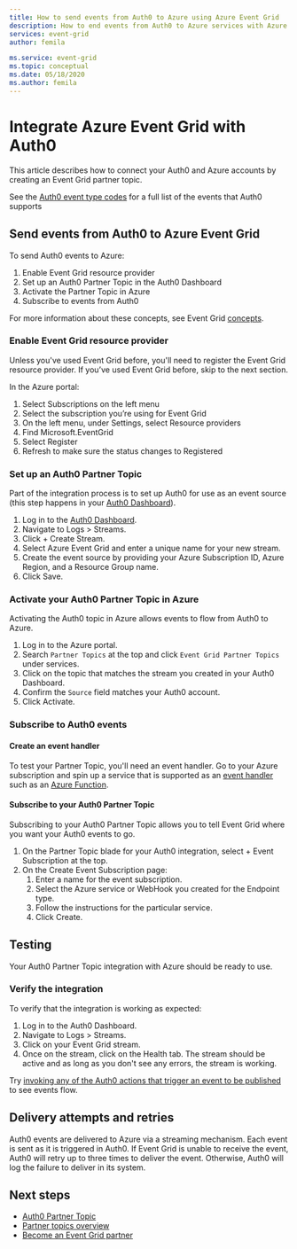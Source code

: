 ```yaml
---
title: How to send events from Auth0 to Azure using Azure Event Grid
description: How to end events from Auth0 to Azure services with Azure Event Grid.
services: event-grid
author: femila

ms.service: event-grid
ms.topic: conceptual
ms.date: 05/18/2020
ms.author: femila
---
```


# Integrate Azure Event Grid with Auth0

This article describes how to connect your Auth0 and Azure accounts by creating an Event Grid partner topic.

See the [Auth0 event type codes](https://auth0.com/docs/logs/references/log-event-type-codes) for a full list of the events that Auth0 supports

## Send events from Auth0 to Azure Event Grid
To send Auth0 events to Azure:

1. Enable Event Grid resource provider
1. Set up an Auth0 Partner Topic in the Auth0 Dashboard
1. Activate the Partner Topic in Azure
1. Subscribe to events from Auth0

For more information about these concepts, see Event Grid [concepts](concepts.md).

### Enable Event Grid resource provider
Unless you've used Event Grid before, you'll need to register the Event Grid resource provider. If you’ve used Event Grid before, skip to the next section.

In the Azure portal:
1. Select Subscriptions on the left menu
1. Select the subscription you’re using for Event Grid
1. On the left menu, under Settings, select Resource providers
1. Find Microsoft.EventGrid
1. Select Register
1. Refresh to make sure the status changes to Registered

### Set up an Auth0 Partner Topic
Part of the integration process is to set up Auth0 for use as an event source (this step happens in your [Auth0 Dashboard](https://manage.auth0.com/)).

1. Log in to the [Auth0 Dashboard](https://manage.auth0.com/).
1. Navigate to Logs > Streams.
1. Click + Create Stream.
1. Select Azure Event Grid and enter a unique name for your new stream.
1. Create the event source by providing your Azure Subscription ID, Azure Region, and a Resource Group name. 
1. Click Save.

### Activate your Auth0 Partner Topic in Azure
Activating the Auth0 topic in Azure allows events to flow from Auth0 to Azure.

1. Log in to the Azure portal.
1. Search `Partner Topics` at the top and click `Event Grid Partner Topics` under services.
1. Click on the topic that matches the stream you created in your Auth0 Dashboard.
1. Confirm the `Source` field matches your Auth0 account.
1. Click Activate.

### Subscribe to Auth0 events

#### Create an event handler
To test your Partner Topic, you'll need an event handler. Go to your Azure subscription and spin up a service that is supported as an [event handler](event-handlers.md) such as an [Azure Function](custom-event-to-function.md).

#### Subscribe to your Auth0 Partner Topic
Subscribing to your Auth0 Partner Topic allows you to tell Event Grid where you want your Auth0 events to go.

1. On the Partner Topic blade for your Auth0 integration, select + Event Subscription at the top.
1. On the Create Event Subscription page:
    1. Enter a name for the event subscription.
    1. Select the Azure service or WebHook you created for the Endpoint type.
    1. Follow the instructions for the particular service.
    1. Click Create.

## Testing
Your Auth0 Partner Topic integration with Azure should be ready to use.

### Verify the integration
To verify that the integration is working as expected:

1. Log in to the Auth0 Dashboard.
1. Navigate to Logs > Streams.
1. Click on your Event Grid stream.
1. Once on the stream, click on the Health tab. The stream should be active and as long as you don't see any errors, the stream is working.

Try [invoking any of the Auth0 actions that trigger an event to be published](https://auth0.com/docs/logs/references/log-event-type-codes) to see events flow.

## Delivery attempts and retries
Auth0 events are delivered to Azure via a streaming mechanism. Each event is sent as it is triggered in Auth0. If Event Grid is unable to receive the event, Auth0 will retry up to three times to deliver the event. Otherwise, Auth0 will log the failure to deliver in its system.

## Next steps

- [Auth0 Partner Topic](auth0-overview.md)
- [Partner topics overview](partner-topics-overview.md)
- [Become an Event Grid partner](partner-onboarding-overview.md)